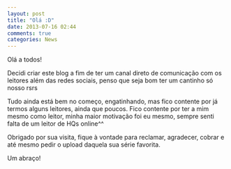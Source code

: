 ```yaml
---
layout: post
title: "Olá :D"
date: 2013-07-16 02:44
comments: true
categories: News
---
```

Olá a todos!

Decidi criar este blog a fim de ter um canal direto de comunicação com os leitores além das redes sociais, penso que seja bom ter um cantinho só nosso rsrs

Tudo ainda está bem no começo, engatinhando, mas fico contente por já termos alguns leitores, ainda que poucos. Fico contente por ter a mim mesmo como leitor, minha maior motivação foi eu mesmo, sempre senti falta de um leitor de HQs online^^ 

Obrigado por sua visita, fique à vontade para reclamar, agradecer, cobrar e até mesmo pedir o upload daquela sua série favorita.

Um abraço!

